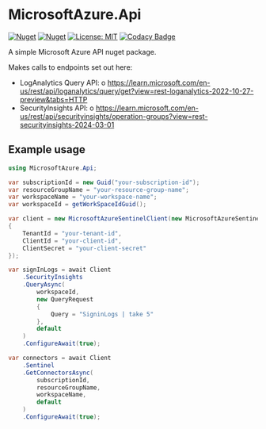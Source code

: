 # MicrosoftAzure.Api

[![Nuget](https://img.shields.io/nuget/v/MicrosoftAzure.Api)](https://www.nuget.org/packages/MicrosoftAzure.Api/)
[![Nuget](https://img.shields.io/nuget/dt/MicrosoftAzure.Api)](https://www.nuget.org/packages/MicrosoftAzure.Api/)
[![License: MIT](https://img.shields.io/badge/License-MIT-yellow.svg)](https://opensource.org/licenses/MIT)
[![Codacy Badge](https://app.codacy.com/project/badge/Grade/7c55bd140e544652a4a8ed1a0ed9e729)](https://www.codacy.com?utm_source=github.com&amp;utm_medium=referral&amp;utm_content=panoramicdata/MicrosoftAzureSentinel.Api&amp;utm_campaign=Badge_Grade)

A simple Microsoft Azure API nuget package.

Makes calls to endpoints set out here:
* LogAnalytics Query API:
	o https://learn.microsoft.com/en-us/rest/api/loganalytics/query/get?view=rest-loganalytics-2022-10-27-preview&tabs=HTTP
* SecurityInsights API:
	o https://learn.microsoft.com/en-us/rest/api/securityinsights/operation-groups?view=rest-securityinsights-2024-03-01

## Example usage

```csharp
using MicrosoftAzure.Api;

var subscriptionId = new Guid("your-subscription-id");
var resourceGroupName = "your-resource-group-name";
var workspaceName = "your-workspace-name";
var workspaceId = getWorkSpaceIdGuid();

var client = new MicrosoftAzureSentinelClient(new MicrosoftAzureSentinelClientOptions
{
	TenantId = "your-tenant-id",
	ClientId = "your-client-id",
	ClientSecret = "your-client-secret"
});

var signInLogs = await Client
	.SecurityInsights
	.QueryAsync(
		workspaceId,
		new QueryRequest
		{
			Query = "SigninLogs | take 5"
		},
		default
	)
	.ConfigureAwait(true);

var connectors = await Client
	.Sentinel
	.GetConnectorsAsync(
		subscriptionId,
		resourceGroupName,
		workspaceName,
		default
	)
	.ConfigureAwait(true);
```
